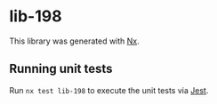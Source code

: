 # lib-198

This library was generated with [Nx](https://nx.dev).

## Running unit tests

Run `nx test lib-198` to execute the unit tests via [Jest](https://jestjs.io).
